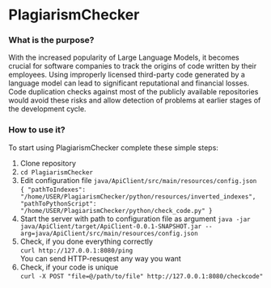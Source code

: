 # PlagiarismChecker

### What is the purpose?
  With the increased popularity of Large Language Models, it becomes crucial for software companies to track the origins of code written by their employees. Using improperly licensed third-party code generated by a language model can lead to significant reputational and financial losses. Code duplication checks against most of the publicly available repositories would avoid these risks and allow detection of problems at earlier stages of the development cycle.
  
### How to use it?
  To start using PlagiarismChecker complete these simple steps:
  1. Clone repository 
  2. `cd PlagiarismChecker`
  3. Edit configuration file `java/ApiClient/src/main/resources/config.json` \
    ```{
      "pathToIndexes": "/home/USER/PlagiarismChecker/python/resources/inverted_indexes", 
      "pathToPythonScript": "/home/USER/PlagiarismChecker/python/check_code.py"
    }```
  3. Start the server with path to configuration file as argument
    `java -jar java/ApiClient/target/ApiClient-0.0.1-SNAPSHOT.jar --arg=java/ApiClient/src/main/resources/config.json`
  4. Check, if you done everything correctly \
    `curl http://127.0.0.1:8080/ping` \
     You can send HTTP-resuqest any way you want
  5. Check, if your code is unique \
    `curl -X POST "file=@/path/to/file" http://127.0.0.1:8080/checkcode" `
